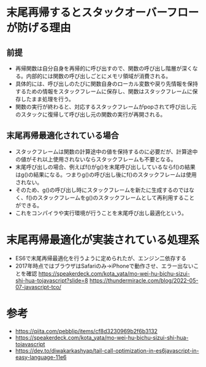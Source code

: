# 末尾再帰するとスタックオーバーフローが防げる理由

## 前提

- 再帰関数は自分自身を再帰的に呼び出すので、関数の呼び出し階層が深くなる。内部的には関数の呼び出しごとにメモリ領域が消費される。
- 具体的には、呼び出しのたびに関数自身のローカル変数や戻り先情報を保持するための情報をスタックフレームに保存し、関数はスタックフレームに保存したまま処理を行う。
- 関数の実行が終わると、対応するスタックフレームがpopされて呼び出し元のスタックに復帰して呼び出し元の関数の実行が再開される。

## 末尾再帰最適化されている場合

- スタックフレームは関数の計算途中の値を保持するのに必要だが、計算途中の値がそれ以上使用されないならスタックフレームも不要となる。
- 末尾呼び出しの場合、例えばf()がg()を末尾呼び出ししているならf()の結果はg()の結果になる。つまりg()の呼び出し後にf()のスタックフレームは使用されない。
- そのため、g()の呼び出し時にスタックフレームを新たに生成するのではなく、f()のスタックフレームをg()のスタックフレームとして再利用することができる。
- これをコンパイラや実行環境が行うことを末尾呼び出し最適化という。

# 末尾再帰最適化が実装されている処理系

- ES6で末尾再帰最適化を行うように定められたが、エンジン二依存する
- 2017年時点ではブラウザはSafariのみ→iPhoneで動作させ、エラー出ないことを確認
  https://speakerdeck.com/kota_yata/mo-wei-hu-bichu-sizui-shi-hua-tojavascript?slide=8
  https://thundermiracle.com/blog/2022-05-07-javascript-tco/

# 参考

- https://qiita.com/pebblip/items/cf8d3230969b2f6b3132
- https://speakerdeck.com/kota_yata/mo-wei-hu-bichu-sizui-shi-hua-tojavascript
- https://dev.to/diwakarkashyap/tail-call-optimization-in-es6javascript-in-easy-language-11e6
